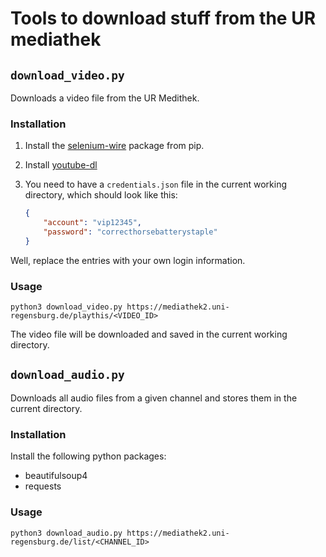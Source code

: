 # Tools to download stuff from the UR mediathek

## `download_video.py`

Downloads a video file from the UR Medithek.

### Installation

1. Install the [selenium-wire](https://github.com/wkeeling/selenium-wire) package from pip.
2. Install [youtube-dl](http://ytdl-org.github.io/youtube-dl/)
3. You need to have a `credentials.json` file in the current working directory, which should look like this:

    ``` json
    {
        "account": "vip12345",
        "password": "correcthorsebatterystaple"
    }
    ```

Well, replace the entries with your own login information.

### Usage

    python3 download_video.py https://mediathek2.uni-regensburg.de/playthis/<VIDEO_ID>

The video file will be downloaded and saved in the current working directory.

## `download_audio.py`

Downloads all audio files from a given channel and stores them in the current directory.

### Installation

Install the following python packages:

+ beautifulsoup4
+ requests

### Usage

    python3 download_audio.py https://mediathek2.uni-regensburg.de/list/<CHANNEL_ID>
